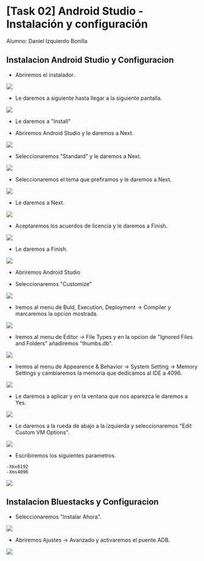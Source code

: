 # [Task 02] Android Studio - Instalación y configuración

Alumno: Daniel Izquierdo Bonilla

## Instalacion Android Studio y Configuracion
- Abriremos el instalador.

![](i1.png)

- Le daremos a siguiente hasta llegar a la siguiente pantalla.

![](i2.png)

- Le daremos a "Install"

- Abriremos Android Studio y le daremos a Next.

![](i3.png)

- Seleccionaremos "Standard" y le daremos a Next.

![](i4.png)

- Seleccionaremos el tema que prefiramos y le daremos a Next.

![](i5.png)

- Le daremos a Next.

![](i6.png)

- Aceptaremos los acuerdos de licencia y le daremos a Finish.

![](i7.png)

- Le daremos a Finish.

![](i8.png)

- Abriremos Android Studio

- Seleccionaremos "Customize"

![](c1.png)

- Iremos al menu de Buld, Execution, Deployment -> Compiler y marcaremos la opcion mostrada.

![](c2.png)

- Iremos al menu de Editor -> File Types y en la opcion de "Ignored Files and Folders" añadiremos "thumbs.db".

![](c3.png)

- Iremos al menu de Appearence & Behavior -> System Setting -> Memory Settings y cambiaremos la memoria que dedicamos al IDE a 4096.

![](c4.png)

- Le daremos a aplicar y en la ventana que nos aparezca le daremos a Yes.

![](c5.png)

- Le daremos a la rueda de abajo a la izquierda y seleccionaremos "Edit Custom VM Options".

![](c6.png)

- Escribiremos los siguientes parametros.
```
-Xmx8192
-Xms4096
```

![](c7.png)

## Instalacion Bluestacks y Configuracion
- Seleccionaremos "Instalar Ahora".

![](b1.png)

- Abriremos Ajustes -> Avanzado y activaremos el puente ADB.

![](b2.png)